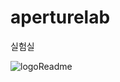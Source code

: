 # aperturelab
실험실

![logoReadme](https://user-images.githubusercontent.com/46420281/148171853-325f7116-d652-4cad-8ca1-76c61ec5d40b.jpeg)
